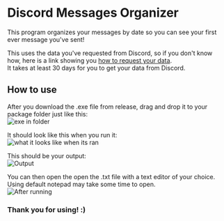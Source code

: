 # Discord Messages Organizer
This program organizes your messages by date so you can see your first ever message you've sent!

This uses the data you've requested from Discord, so if you don't know how, here is a link showing you [how to request your data](https://support.discord.com/hc/en-us/articles/360004027692-Requesting-a-Copy-of-your-Data).  
It takes at least 30 days for you to get your data from Discord.

## How to use
After you download the .exe file from release, drag and drop it to your package folder just like this:  
![exe in folder](https://github.com/its-x3non/discord-messages-organizer/assets/87145730/7307c375-8bb7-4e05-968b-57f51dc41073)

It should look like this when you run it:  
![what it looks like when its ran](https://github.com/its-x3non/discord-messages-organizer/assets/87145730/3b91001b-914e-44d6-98d8-e9ebd9c1352c)

This should be your output:  
![Output](https://github.com/its-x3non/discord-messages-organizer/assets/87145730/5e7d73a1-19bb-4258-880d-c1edc6d4b648)

You can then open the open the .txt file with a text editor of your choice. Using default notepad may take some time to open.  
![After running](https://github.com/its-x3non/discord-messages-organizer/assets/87145730/b67265df-7812-49c1-a7e9-17a462717fea)

### Thank you for using! :)
